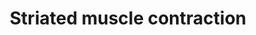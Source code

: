 ---
annotations:
- id: PW:0000004
  parent: regulatory pathway
  type: Pathway Ontology
  value: regulatory pathway
- id: CL:0000737
  parent: native cell
  type: Cell Type Ontology
  value: striated muscle cell
authors:
- MaintBot
- Mkutmon
- MirellaKalafati
- L Dupuis
- Eweitz
description: Muscle contraction is the process where muscle tissue is activated by
  a signal from the nervous system. In case of voluntary action the nervous signals
  are initiated from the brain by so called action potentials. With reflexes these
  potentials are coming directly from the spinal chord. Striated muscles are a group
  of muscles also called skeletal and cardiac muscle tissue.
last-edited: 2021-05-21
organisms:
- Bos taurus
redirect_from:
- /index.php/Pathway:WP969
- /instance/WP969
revision: null
schema-jsonld:
- '@context': https://schema.org/
  '@id': https://wikipathways.github.io/pathways/WP969.html
  '@type': Dataset
  creator:
    '@type': Organization
    name: WikiPathways
  description: Muscle contraction is the process where muscle tissue is activated
    by a signal from the nervous system. In case of voluntary action the nervous signals
    are initiated from the brain by so called action potentials. With reflexes these
    potentials are coming directly from the spinal chord. Striated muscles are a group
    of muscles also called skeletal and cardiac muscle tissue.
  keywords:
  - ACTA1
  - ACTA2
  - ACTC1
  - ACTG1
  - ACTN2
  - ACTN3
  - ACTN4
  - DES
  - DMD
  - MYBPC1
  - MYBPC2
  - MYBPC3
  - MYH7
  - MYHC-EMBRYONIC
  - MYHC-FETAL
  - MYL1
  - MYL2
  - MYL3
  - MYL4
  - MYL9
  - MYOM1
  - NEB
  - TCAP
  - TMOD1
  - TNNC1
  - TNNC2
  - TNNI1
  - TNNI2
  - TNNI3
  - TNNT1
  - TNNT2
  - TNNT3
  - TPM1
  - TPM2
  - TPM3
  - TPM4
  - TTN
  - VIM
  license: CC0
  name: Striated muscle contraction
seo: CreativeWork
title: Striated muscle contraction
wpid: WP969
---